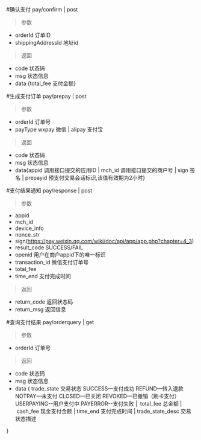 #确认支付
pay/confirm | post
> 参数
* orderId 订单ID
* shippingAddressId  地址id

> 返回  
* code 状态码
* msg 状态信息
* data {total_fee 支付金额}

#生成支付订单
pay/prepay | post
> 参数
* orderId 订单号
* payType wxpay 微信 | alipay 支付宝

> 返回
* code 状态码
* msg  状态信息
* data{appid 调用接口提交的应用ID | mch_id 调用接口提交的商户号 | sign 签名 | prepayid 预支付交易会话标识,该值有效期为2小时}

#支付结果通知
pay/response | post
> 参数
* appid
* mch_id
* device_info
* nonce_str
* sign(https://pay.weixin.qq.com/wiki/doc/api/app/app.php?chapter=4_3)
* result_code SUCCESS/FAIL
* openid 用户在商户appid下的唯一标识
* transaction_id 微信支付订单号
* total_fee
* time_end 支付完成时间

> 返回
* return_code 返回状态码
* return_msg  返回信息

#查询支付结果
pay/orderquery | get
> 参数
* orderId 订单号

> 返回
* code 状态码
* msg  状态信息
* data {
   trade_state 交易状态 SUCCESS—支付成功 REFUND—转入退款 NOTPAY—未支付 CLOSED—已关闭 REVOKED—已撤销（刷卡支付）USERPAYING--用户支付中 PAYERROR--支付失败 | 
  total_fee 总金额 | 
  cash_fee 现金支付金额 | 
  time_end 支付完成时间 | 
  trade_state_desc 交易状态描述

}




